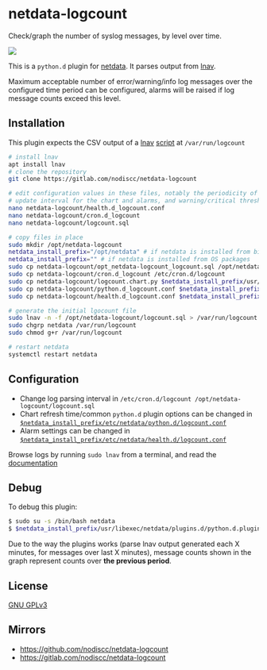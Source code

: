 # netdata-logcount

Check/graph the number of syslog messages, by level over time.

![](https://i.imgur.com/FQqBT7o.png)

This is a `python.d` plugin for [netdata](https://my-netdata.io/). It parses output from [lnav](https://lnav.org/).

Maximum acceptable number of error/warning/info log messages over the configured time period can be configured, alarms will be raised if log message counts exceed this level.


## Installation

This plugin expects the CSV output of a [lnav](https://lnav.org/) [script](logcount.sql) at `/var/run/logcount`

```bash
# install lnav
apt install lnav
# clone the repository
git clone https://gitlab.com/nodiscc/netdata-logcount

# edit configuration values in these files, notably the periodicity of logcount file generation,
# update interval for the chart and alarms, and warning/critical thresholds for number of log messages
nano netdata-logcount/health.d_logcount.conf
nano netdata-logcount/cron.d_logcount
nano netdata-logcount/logcount.sql

# copy files in place
sudo mkdir /opt/netdata-logcount
netdata_install_prefix="/opt/netdata" # if netdata is installed from binary/.run script
netdata_install_prefix="" # if netdata is installed from OS packages
sudo cp netdata-logcount/opt_netdata-logcount_logcount.sql /opt/netdata-logcount/logcount.sql
sudo cp netdata-logcount/cron.d_logcount /etc/cron.d/logcount
sudo cp netdata-logcount/logcount.chart.py $netdata_install_prefix/usr/libexec/netdata/python.d/
sudo cp netdata-logcount/python.d_logcount.conf $netdata_install_prefix/etc/netdata/python.d/logcount.conf
sudo cp netdata-logcount/health.d_logcount.conf $netdata_install_prefix/etc/netdata/health.d/logcount.conf

# generate the initial lgocount file
sudo lnav -n -f /opt/netdata-logcount/logcount.sql > /var/run/logcount
sudo chgrp netdata /var/run/logcount
sudo chmod g+r /var/run/logcount

# restart netdata
systemctl restart netdata

```

## Configuration

- Change log parsing interval in `/etc/cron.d/logcount /opt/netdata-logcount/logcount.sql`
- Chart refresh time/common `python.d` plugin options can be changed in [`$netdata_install_prefix/etc/netdata/python.d/logcount.conf`](python.d_logcount.conf)
- Alarm settings can be changed in [`$netdata_install_prefix/etc/netdata/health.d/logcount.conf`](health.d_logcount.conf)

Browse logs by running `sudo lnav` from a terminal, and read the [documentation](https://lnav.readthedocs.io/en/latest/)


## Debug

To debug this plugin:

```bash
$ sudo su -s /bin/bash netdata
$ $netdata_install_prefix/usr/libexec/netdata/plugins.d/python.d.plugin 1  debug trace logcount
```

Due to the way the plugins works (parse lnav output generated each X minutes, for messages over last X minutes), message counts shown in the graph represent counts over **the previous period**.

## License

[GNU GPLv3](LICENSE)

## Mirrors

- https://github.com/nodiscc/netdata-logcount
- https://gitlab.com/nodiscc/netdata-logcount

